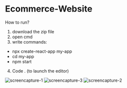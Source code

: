 # Ecommerce-Website

How to run?
1)  download the zip file
2)  open cmd
3)  write commands: 
- npx create-react-app my-app
- cd my-app
- npm start
4)  Code . (to launch the editor)

![screencapture-1](https://user-images.githubusercontent.com/114115216/223192297-78a2854b-d1c6-423b-9766-294a7b5835bb.png)
![screencapture-3](https://user-images.githubusercontent.com/114115216/223191867-ca010fc7-b8e5-48d1-ae34-c1f1e66d656e.png)
![screencapture-2](https://user-images.githubusercontent.com/114115216/223191885-4498d8cd-5b9c-4bb5-973a-192f43771bff.png)
